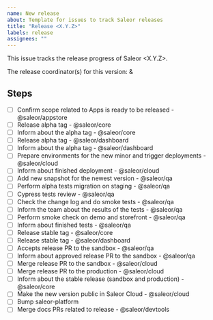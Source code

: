 ```yaml
---
name: New release
about: Template for issues to track Saleor releases
title: "Release <X.Y.Z>"
labels: release
assignees: ""
---
```


This issue tracks the release progress of Saleor <X.Y.Z>.

The release coordinator(s) for this version: <name> & <name>

## Steps

- [ ] Confirm scope related to Apps is ready to be released - @saleor/appstore
- [ ] Release alpha tag - @saleor/core
- [ ] Inform about the alpha tag - @saleor/core
- [ ] Release alpha tag - @saleor/dashboard
- [ ] Inform about the alpha tag - @saleor/dashboard
- [ ] Prepare environments for the new minor and trigger deployments - @saleor/cloud
- [ ] Inform about finished deployment - @saleor/cloud
- [ ] Add new snapshot for the newest version - @saleor/qa
- [ ] Perform alpha tests migration on staging - @saleor/qa
- [ ] Cypress tests review - @saleor/qa
- [ ] Check the change log and do smoke tests - @saleor/qa
- [ ] Inform the team about the results of the tests - @saleor/qa
- [ ] Perform smoke check on demo and storefront - @saleor/qa
- [ ] Inform about finished tests - @saleor/qa
- [ ] Release stable tag - @saleor/core
- [ ] Release stable tag  - @saleor/dashboard
- [ ] Accepts release PR to the sandbox - @saleor/qa
- [ ] Inform about approved release PR to the sandbox  - @saleor/qa
- [ ] Merge release PR to the sandbox - @saleor/cloud
- [ ] Merge release PR to the production - @saleor/cloud
- [ ] Inform about the stable release (sandbox and production) - @saleor/core
- [ ] Make the new version public in Saleor Cloud - @saleor/cloud
- [ ] Bump saleor-platform
- [ ] Merge docs PRs related to release - @saleor/devtools
